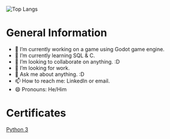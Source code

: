 ![Top Langs](https://github-readme-stats.vercel.app/api/top-langs/?username=ZxNashx)
<!--
**ZxNashx/ZxNashx** is a ✨ _special_ ✨ repository because its `README.md` (this file) appears on your GitHub profile.

Here are some ideas to get you started:
-->
# General Information
- 🔭 I’m currently working on a game using Godot game engine. 
- 🌱 I’m currently learning SQL & C. 
- 👯 I’m looking to collaborate on anything. :D
- 🤔 I’m looking for work.
- 💬 Ask me about anything. :D
- 📫 How to reach me: LinkedIn or email.
- 😄 Pronouns: He/Him


# Certificates
[Python 3](https://www.codingame.com/certification/ce7BPiHkEemKyt0QjgeCMA)
